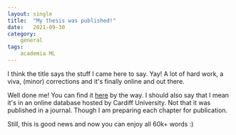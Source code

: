 ```yaml
---
layout: single
title:  "My thesis was published!"
date:   2021-09-30
category:
    general
tags:
    academia ML
---
```


I think the title says the stuff I came here to say. Yay! A lot of hard work, a viva, (minor) corrections and it's finally online and out there.

Well done me! You can find it [here](https://orca.cardiff.ac.uk/143840/) by the way. I should also say that I mean it's in an online database hosted by Cardiff University. Not that it was published in a journal. Though I am preparing each chapter for publication.

Still, this is good news and now you can enjoy all 60k+ words :)